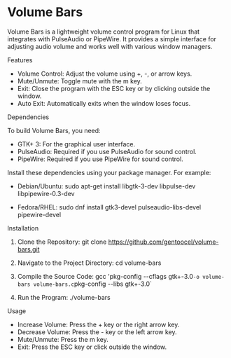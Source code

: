 # Volume Bars

Volume Bars is a lightweight volume control program for Linux that integrates with PulseAudio or PipeWire. It provides a simple interface for adjusting audio volume and works well with various window managers.

Features

- Volume Control: Adjust the volume using +, -, or arrow keys.
- Mute/Unmute: Toggle mute with the m key.
- Exit: Close the program with the ESC key or by clicking outside the window.
- Auto Exit: Automatically exits when the window loses focus.

Dependencies

To build Volume Bars, you need:

- GTK+ 3: For the graphical user interface.
- PulseAudio: Required if you use PulseAudio for sound control.
- PipeWire: Required if you use PipeWire for sound control.

Install these dependencies using your package manager. For example:

- Debian/Ubuntu:
  sudo apt-get install libgtk-3-dev libpulse-dev libpipewire-0.3-dev

- Fedora/RHEL:
  sudo dnf install gtk3-devel pulseaudio-libs-devel pipewire-devel

Installation

1. Clone the Repository:
   git clone https://github.com/gentoocel/volume-bars.git

2. Navigate to the Project Directory:
   cd volume-bars

3. Compile the Source Code:
   gcc 'pkg-config --cflags gtk+-3.0` -o volume-bars volume-bars.c `pkg-config --libs gtk+-3.0`

4. Run the Program:
   ./volume-bars

Usage

- Increase Volume: Press the + key or the right arrow key.
- Decrease Volume: Press the - key or the left arrow key.
- Mute/Unmute: Press the m key.
- Exit: Press the ESC key or click outside the window.

